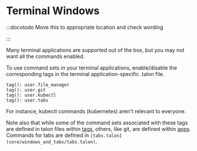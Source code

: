 # Terminal Windows

:::docotodo Move this to appropriate location and check wording

:::

Many terminal applications are supported out of the box, but you may not want all the commands enabled.

To use command sets in your terminal applications, enable/disable the corresponding tags in the terminal application-specific .talon file.

```
tag(): user.file_manager
tag(): user.git
tag(): user.kubectl
tag(): user.tabs
```

For instance, kubectl commands (kubernetes) aren't relevant to everyone.

Note also that while some of the command sets associated with these tags are defined in talon files within [tags](/docs/Customization/Python%20Programming/Talon%20Framework/tags.md), others, like git, are defined within [apps](/docs/Customization/Python%20Programming/Talon%20Framework/apps.md). Commands for tabs are defined in `[tabs.talon](core/windows_and_tabs/tabs.talon)`.
